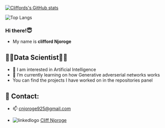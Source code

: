 <!---
cliffordkleinsr/cliffordkleinsr is a ✨ special ✨ repository because its `README.md` (this file) appears on your GitHub profile.
You can click the Preview link to take a look at your changes.
--->
[![Cliffords's GitHub stats](https://github-readme-stats.vercel.app/api?username=cliffordkleinsr&show_icons=true&theme=transparent)](https://github.com/cliffordkleinsr/github-readme-stats)

![Top Langs](https://github-readme-stats.vercel.app/api/top-langs/?username=cliffordkleinsr&theme=transparent&size_weight=0.5&count_weight=0.5&layout=compact)

### Hi there!😇

 - My name is **clifford Njoroge**
## 👨‍💻**Data Scientist**👨‍💻


- 👀 I am interested in Artificial Intelligence
- 🌱 I’m currently learning on how Generative adverserial networks works
- You can find the projects I have worked on in the repositories panel

## 💬 Contact:
- 📫 cnjoroge925@gmail.com

- ![linkedlogo](https://user-images.githubusercontent.com/73484962/189169833-2f48dce9-cf9a-48c1-a463-b60b52f0e77c.png)
[Cliff Njoroge](https://www.linkedin.com/in/cliff-njoroge-7ab4181b6)  


